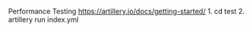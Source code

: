 

Performance Testing
    https://artillery.io/docs/getting-started/
    1. cd test 
    2. artillery run index.yml
